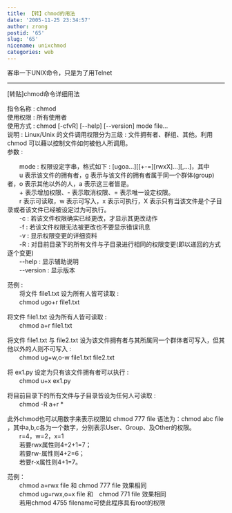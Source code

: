 ```yaml
---
title: 【转】chmod的用法
date: '2005-11-25 23:34:57'
author: zrong
postid: '65'
slug: '65'
nicename: unixchmod
categories: web
---
```


客串一下UNIX命令，只是为了用Telnet

--------------------------------------------------------------------------------

[转贴]chmod命令详细用法

指令名称 : chmod  
使用权限 : 所有使用者  
使用方式 : chmod [-cfvR] [--help] [--version] mode file...  
说明 : Linux/Unix 的文件调用权限分为三级 : 文件拥有者、群组、其他。利用
chmod 可以藉以控制文件如何被他人所调用。  
参数 :

<!--more-->  
　　mode : 权限设定字串，格式如下 :
[ugoa...][[+-=][rwxX]...][,...]，其中  
　　u 表示该文件的拥有者，g
表示与该文件的拥有者属于同一个群体(group)者，o 表示其他以外的人，a
表示这三者皆是。  
　　+ 表示增加权限、- 表示取消权限、= 表示唯一设定权限。  
　　r 表示可读取，w 表示可写入，x 表示可执行，X
表示只有当该文件是个子目录或者该文件已经被设定过为可执行。  
　　-c : 若该文件权限确实已经更改，才显示其更改动作  
　　-f : 若该文件权限无法被更改也不要显示错误讯息  
　　-v : 显示权限变更的详细资料  
　　-R :
对目前目录下的所有文件与子目录进行相同的权限变更(即以递回的方式逐个变更)  
　　--help : 显示辅助说明  
　　--version : 显示版本

范例 :  
　　将文件 file1.txt 设为所有人皆可读取 :  
　　chmod ugo+r file1.txt

将文件 file1.txt 设为所有人皆可读取 :  
　　chmod a+r file1.txt

将文件 file1.txt 与 file2.txt
设为该文件拥有者与其所属同一个群体者可写入，但其他以外的人则不可写入 :  
　　chmod ug+w,o-w file1.txt file2.txt

将 ex1.py 设定为只有该文件拥有者可以执行 :  
　　chmod u+x ex1.py

将目前目录下的所有文件与子目录皆设为任何人可读取 :  
　　chmod -R a+r \*

此外chmod也可以用数字来表示权限如 chmod 777 file 语法为：chmod abc file
，其中a,b,c各为一个数字，分别表示User、Group、及Other的权限。  
　　r=4，w=2，x=1  
　　若要rwx属性则4+2+1=7；  
　　若要rw-属性则4+2=6；  
　　若要r-x属性则4+1=7。

范例：  
　　chmod a=rwx file 和 chmod 777 file 效果相同  
　　chmod ug=rwx,o=x file 和　chmod 771 file 效果相同  
　　若用chmod 4755 filename可使此程序具有root的权限

